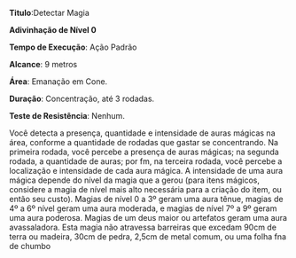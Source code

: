 **Titulo**:Detectar Magia

**Adivinhação de Nível 0**

**Tempo de Execução**: Ação Padrão

**Alcance**: 9 metros

**Área**: Emanação em Cone.

**Duração**: Concentração, até 3 rodadas.

**Teste de Resistência**: Nenhum.

Você detecta a presença, quantidade e
intensidade de auras mágicas na área, conforme a quantidade de rodadas que gastar
se concentrando. Na primeira rodada, você
percebe a presença de auras mágicas; na segunda rodada, a quantidade de auras; por
fm, na terceira rodada, você percebe a localização e intensidade de cada aura mágica.
A intensidade de uma aura mágica depende do nível da magia que a gerou (para
itens mágicos, considere a magia de nível mais alto necessária para a criação do item,
ou então seu custo). Magias de nível 0 a 3º geram uma aura tênue, magias de 4º a 6º
nível geram uma aura moderada, e magias de nível 7º a 9º geram uma aura poderosa.
Magias de um deus maior ou artefatos geram uma aura avassaladora.
Esta magia não atravessa barreiras que excedam 90cm de terra ou madeira, 30cm
de pedra, 2,5cm de metal comum, ou uma folha fna de chumbo

